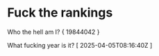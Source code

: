 # Fuck the rankings

Who the hell am I?
{ 19844042 }

What fucking year is it?
[ 2025-04-05T08:16:40Z ]
